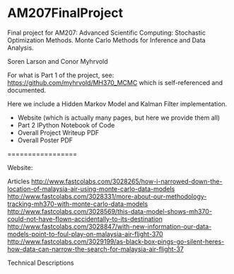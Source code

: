 AM207FinalProject
=================

Final project for AM207: Advanced Scientific Computing: Stochastic Optimization Methods. Monte Carlo Methods for Inference and Data Analysis.

Soren Larson and Conor Myhrvold



For what is Part 1 of the project, see: https://github.com/myhrvold/MH370_MCMC which is self-referenced and documented.

Here we include a Hidden Markov Model and Kalman Filter implementation.

- Website (which is actually many pages, but here we provide them all)
- Part 2 IPython Notebook of Code
- Overall Project Writeup PDF
- Overall Poster PDF

=================

Website:

Articles
http://www.fastcolabs.com/3028265/how-i-narrowed-down-the-location-of-malaysia-air-using-monte-carlo-data-models
http://www.fastcolabs.com/3028331/more-about-our-methodology-tracking-mh370-with-monte-carlo-data-models
http://www.fastcolabs.com/3028569/this-data-model-shows-mh370-could-not-have-flown-accidentally-to-its-destination
http://www.fastcolabs.com/3028847/with-new-information-our-data-models-point-to-foul-play-on-malaysia-air-flight-370
http://www.fastcolabs.com/3029199/as-black-box-pings-go-silent-heres-how-data-can-narrow-the-search-for-malaysia-air-flight-37

Technical Descriptions
